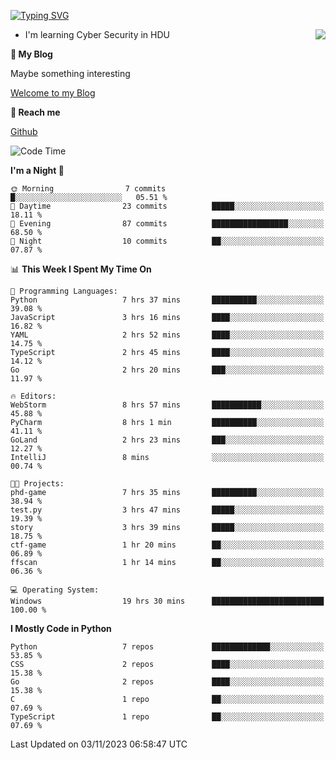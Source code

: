 [![Typing SVG](https://readme-typing-svg.herokuapp.com?font=Fira+Code&pause=1000&random=false&width=450&height=60&lines=Hello+%F0%9F%91%8B%F0%9F%8F%BB;I'm+JBNRZ)](https://git.io/typing-svg)

<a href="#">
  <img align="right" src="https://github-readme-stats.vercel.app/api?username=JBNRZ&show_icons=true&bg_color=15,f2f7fd,E0EAFC" />
</a>

- I'm learning Cyber Security in HDU

 **🌱 My Blog**

Maybe something interesting

[Welcome to my Blog](https://jbnrz.com.cn/)

 **💬 Reach me** 

[Github](https://github.com/JBNRZ)


<!--START_SECTION:waka-->
![Code Time](http://img.shields.io/badge/Code%20Time-73%20hrs%203%20mins-blue)

**I'm a Night 🦉** 

```text
🌞 Morning                7 commits           █░░░░░░░░░░░░░░░░░░░░░░░░   05.51 % 
🌆 Daytime                23 commits          █████░░░░░░░░░░░░░░░░░░░░   18.11 % 
🌃 Evening                87 commits          █████████████████░░░░░░░░   68.50 % 
🌙 Night                  10 commits          ██░░░░░░░░░░░░░░░░░░░░░░░   07.87 % 
```


📊 **This Week I Spent My Time On** 

```text
💬 Programming Languages: 
Python                   7 hrs 37 mins       ██████████░░░░░░░░░░░░░░░   39.08 % 
JavaScript               3 hrs 16 mins       ████░░░░░░░░░░░░░░░░░░░░░   16.82 % 
YAML                     2 hrs 52 mins       ████░░░░░░░░░░░░░░░░░░░░░   14.75 % 
TypeScript               2 hrs 45 mins       ████░░░░░░░░░░░░░░░░░░░░░   14.12 % 
Go                       2 hrs 20 mins       ███░░░░░░░░░░░░░░░░░░░░░░   11.97 % 

🔥 Editors: 
WebStorm                 8 hrs 57 mins       ███████████░░░░░░░░░░░░░░   45.88 % 
PyCharm                  8 hrs 1 min         ██████████░░░░░░░░░░░░░░░   41.11 % 
GoLand                   2 hrs 23 mins       ███░░░░░░░░░░░░░░░░░░░░░░   12.27 % 
IntelliJ                 8 mins              ░░░░░░░░░░░░░░░░░░░░░░░░░   00.74 % 

🐱‍💻 Projects: 
phd-game                 7 hrs 35 mins       ██████████░░░░░░░░░░░░░░░   38.94 % 
test.py                  3 hrs 47 mins       █████░░░░░░░░░░░░░░░░░░░░   19.39 % 
story                    3 hrs 39 mins       █████░░░░░░░░░░░░░░░░░░░░   18.75 % 
ctf-game                 1 hr 20 mins        ██░░░░░░░░░░░░░░░░░░░░░░░   06.89 % 
ffscan                   1 hr 14 mins        ██░░░░░░░░░░░░░░░░░░░░░░░   06.36 % 

💻 Operating System: 
Windows                  19 hrs 30 mins      █████████████████████████   100.00 % 
```

**I Mostly Code in Python** 

```text
Python                   7 repos             █████████████░░░░░░░░░░░░   53.85 % 
CSS                      2 repos             ████░░░░░░░░░░░░░░░░░░░░░   15.38 % 
Go                       2 repos             ████░░░░░░░░░░░░░░░░░░░░░   15.38 % 
C                        1 repo              ██░░░░░░░░░░░░░░░░░░░░░░░   07.69 % 
TypeScript               1 repo              ██░░░░░░░░░░░░░░░░░░░░░░░   07.69 % 
```




 Last Updated on 03/11/2023 06:58:47 UTC
<!--END_SECTION:waka-->
